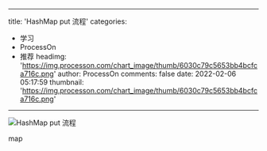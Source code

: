 
---
title: 'HashMap put 流程'
categories: 
 - 学习
 - ProcessOn
 - 推荐
headimg: 'https://img.processon.com/chart_image/thumb/6030c79c5653bb4bcfca716c.png'
author: ProcessOn
comments: false
date: 2022-02-06 05:17:59
thumbnail: 'https://img.processon.com/chart_image/thumb/6030c79c5653bb4bcfca716c.png'
---

<div>   
<img class="thumb" alt="HashMap put 流程" src="https://img.processon.com/chart_image/thumb/6030c79c5653bb4bcfca716c.png" referrerpolicy="no-referrer">
<p>map</p>  
</div>
            